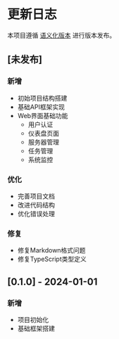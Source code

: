 # 更新日志

本项目遵循 [语义化版本](https://semver.org/lang/zh-CN/) 进行版本发布。

## [未发布]

### 新增
- 初始项目结构搭建
- 基础API框架实现
- Web界面基础功能
  - 用户认证
  - 仪表盘页面
  - 服务器管理
  - 任务管理
  - 系统监控

### 优化
- 完善项目文档
- 改进代码结构
- 优化错误处理

### 修复
- 修复Markdown格式问题
- 修复TypeScript类型定义

## [0.1.0] - 2024-01-01

### 新增
- 项目初始化
- 基础框架搭建 